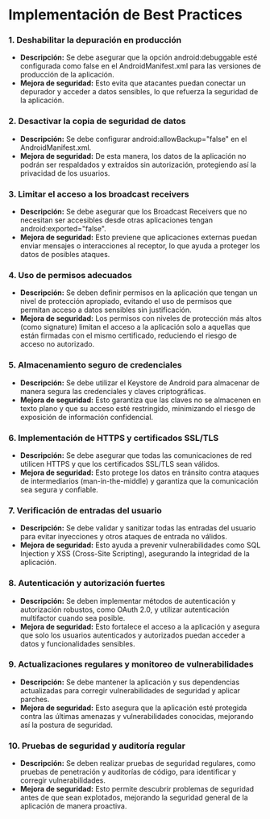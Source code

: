 # Implementación de Best Practices

### 1. Deshabilitar la depuración en producción
- **Descripción:** Se debe asegurar que la opción android:debuggable esté configurada como false en el AndroidManifest.xml para las versiones de producción de la aplicación.
- **Mejora de seguridad:** Esto evita que atacantes puedan conectar un depurador y acceder a datos sensibles, lo que refuerza la seguridad de la aplicación.

### 2. Desactivar la copia de seguridad de datos
- **Descripción:** Se debe configurar android:allowBackup="false" en el AndroidManifest.xml.
- **Mejora de seguridad:** De esta manera, los datos de la aplicación no podrán ser respaldados y extraídos sin autorización, protegiendo así la privacidad de los usuarios.
     
### 3. Limitar el acceso a los broadcast receivers
- **Descripción:** Se debe asegurar que los Broadcast Receivers que no necesitan ser accesibles desde otras aplicaciones tengan android:exported="false".
- **Mejora de seguridad:** Esto previene que aplicaciones externas puedan enviar mensajes o interacciones al receptor, lo que ayuda a proteger los datos de posibles ataques.

### 4. Uso de permisos adecuados
- **Descripción:** Se deben definir permisos en la aplicación que tengan un nivel de protección apropiado, evitando el uso de permisos que permitan acceso a datos sensibles sin justificación.
- **Mejora de seguridad:** Los permisos con niveles de protección más altos (como signature) limitan el acceso a la aplicación solo a aquellas que están firmadas con el mismo certificado, reduciendo el riesgo de acceso no autorizado.

### 5. Almacenamiento seguro de credenciales
- **Descripción:** Se debe utilizar el Keystore de Android para almacenar de manera segura las credenciales y claves criptográficas.
- **Mejora de seguridad:** Esto garantiza que las claves no se almacenen en texto plano y que su acceso esté restringido, minimizando el riesgo de exposición de información confidencial.

### 6. Implementación de HTTPS y certificados SSL/TLS
- **Descripción:** Se debe asegurar que todas las comunicaciones de red utilicen HTTPS y que los certificados SSL/TLS sean válidos.
- **Mejora de seguridad:** Esto protege los datos en tránsito contra ataques de intermediarios (man-in-the-middle) y garantiza que la comunicación sea segura y confiable.

### 7. Verificación de entradas del usuario
- **Descripción:** Se debe validar y sanitizar todas las entradas del usuario para evitar inyecciones y otros ataques de entrada no válidos. 
- **Mejora de seguridad:** Esto ayuda a prevenir vulnerabilidades como SQL Injection y XSS (Cross-Site Scripting), asegurando la integridad de la aplicación.

### 8. Autenticación y autorización fuertes
- **Descripción:** Se deben implementar métodos de autenticación y autorización robustos, como OAuth 2.0, y utilizar autenticación multifactor cuando sea posible.
- **Mejora de seguridad:** Esto fortalece el acceso a la aplicación y asegura que solo los usuarios autenticados y autorizados puedan acceder a datos y funcionalidades sensibles.

### 9. Actualizaciones regulares y monitoreo de vulnerabilidades
- **Descripción:** Se debe mantener la aplicación y sus dependencias actualizadas para corregir vulnerabilidades de seguridad y aplicar parches.
- **Mejora de seguridad:** Esto asegura que la aplicación esté protegida contra las últimas amenazas y vulnerabilidades conocidas, mejorando así la postura de seguridad.

### 10. Pruebas de seguridad y auditoría regular
- **Descripción:** Se deben realizar pruebas de seguridad regulares, como pruebas de penetración y auditorías de código, para identificar y corregir vulnerabilidades.
- **Mejora de seguridad:** Esto permite descubrir problemas de seguridad antes de que sean explotados, mejorando la seguridad general de la aplicación de manera proactiva.
